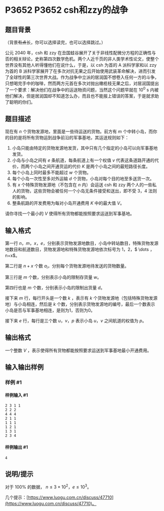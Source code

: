 # P3652 P3652 csh和zzy的战争

## 题目背景

（背景~~有点~~长，你可以选择读完，也可以选择跳过。）

公元 2040 年，csh 和 zzy 在丑国蛙谷展开了关于非线性配微分方程的正确性与否的相关辩论，史称第四次数学危机。两个人近千页的非人类学术性论文，使整个世界没有其他人听得懂他们在说什么，于是，以 csh 为首的 A 派科学家和以 zzy 为首的 B 派科学家展开了在多次对抗无果之后开始使用武装革命解决，进而引发了全球性的第三次世界大战。作为战争中立派的居润国不想卷入任何一方的斗争，只想喝完手中的咖啡，然而两方元首在多次对抛出橄榄枝无果之后，对居润国提出了一个要求：解决他们在战争中的运送物资问题，当然这个问题早就在 $10^0$ s 内被他们解决，但是居润国却不知道怎么办，而且也不能报上错误的答案，于是就求助了聪明的你们。

## 题目描述

现在有 $n$ 个货物发源地，里面是一些待运送的货物。前方有 $m$ 个中转小岛，而你的目的是将所有货物运到战争前沿的军事基地，其运送规则如下：

1. 小岛只能由特定的货物发源地发货，其中只有几个指定的小岛可以向军事基地发货。
2. 小岛与小岛之间有 $e$ 条航道，每条航道上有一个权值 $v$ 代表这条道路开通的代价，而两个小岛之间开通货运的代价 $K$ 是两个小岛之间的最短路径长度。
3. 每个小岛上同时最多不能超过 $w$ 个货物。
4. 每个小岛一次性至多对外运输 $d$ 个货物，小岛对每个目的地至多送货一次。
5. 有 $x$ 个特殊货物发源地（不包含在 $n$ 内）会运送 csh 和 zzy 两个人的一些私人的货物，这些货物会被任何一个小岛无条件接受和送出，即不受 3，4 法则的影响。
6. 整条航路的开发费用为每对小岛开通费用 $K$ 中的最大值 $V$。

请你寻找一个最小的 $V$ 使得所有货物都能按照要求运送到军事基地。

## 输入格式

第一行 $n$，$m$，$x$，$e$，分别表示货物发源地数目，小岛中转站数目，特殊货物发源地数目和航道数目，货物发源地和特殊货物发源地依次标号为 $1$，$2$，$ \dots $，$n+x$。

第二行是 $n+x$ 个数 $a_i$，分别每个货物发源地待发送的货物数量。

第三行是 $m$ 个数，分别表示小岛的限制存货量 $w$。

第四行也是 $m$ 个数，分别表示小岛的限制出货量 $d$。

接下来 $m$ 行，每行开头是一个数 $k$ ，表示有 $k$ 个货物发源地（包括特殊货物发源地）与小岛相连，然后是 $k$ 个数，分别表示货物发源地的编号，最后一个数表示小岛是否与军事基地相连，是则为$1$，否则为$0$。

接下来 $e$ 行，每行是三个数 $u$，$v$，$p$ 表示小岛 $u$，$v$ 之间航道的权值为 $p$。

## 输出格式

一个整数 $V$ ，表示使得所有货物都能按照要求运送到军事基地最小开通费用。

## 输入输出样例

### 样例 #1

#### 样例输入 #1

```
2 3 1 1
2 2 2
4 4 4
2 1 1
1 1 1
1 2 1
1 3 1
2 3 4
```

#### 样例输出 #1

```
4
```

## 说明/提示

对于 $100\%$ 的数据， $n \le 3 \times 10^2$，$e \le 10^3$。

几个提示：[https://www.luogu.com.cn/discuss/47710](https://www.luogu.com.cn/discuss/47710)。
